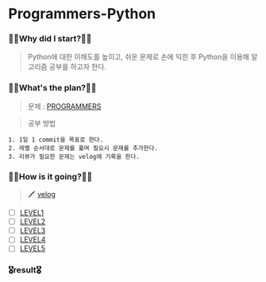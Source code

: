 # Programmers-Python

### 🧎‍♂️Why did I start?🧎‍♂️

> Python에 대한 이해도를 높이고, 쉬운 문제로 손에 익힌 후 Python을 이용해 알고리즘 공부를 하고자 한다.

### 🚶‍♂️What's the plan?🚶‍♂️

> 문제 : [PROGRAMMERS](https://programmers.co.kr/learn/challenges)

> 공부 방법

    1. 1일 1 commit을 목표로 한다.
    2. 레벨 순서대로 문제를 풀며 필요시 문제를 추가한다.
    3. 리뷰가 필요한 문제는 velog에 기록을 한다.

### 🏃‍♂️How is it going?🏃‍♂️
> 🖍 [velog](https://velog.io/@pup-paw/series/PROGRAMMERS) 
  - [ ] [LEVEL1](https://github.com/pup-paw/Algorithm-Python/tree/main/Programmers/level1)  
  - [ ] [LEVEL2](https://github.com/pup-paw/Algorithm-Python/tree/main/Programmers/level2)  
  - [ ] [LEVEL3](https://github.com/pup-paw/Algorithm-Python/tree/main/Programmers/level3)  
  - [ ] [LEVEL4](https://github.com/pup-paw/Algorithm-Python/tree/main/Programmers/level4)  
  - [ ] [LEVEL5](https://github.com/pup-paw/Algorithm-Python/tree/main/Programmers/level5)  

### 🎖result🎖
